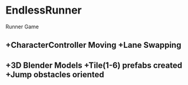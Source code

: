 # EndlessRunner
Runner Game

+CharacterController Moving
+Lane Swapping
-----
+3D Blender Models
+Tile(1-6) prefabs created
+Jump obstacles oriented
-----


